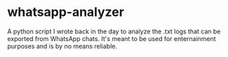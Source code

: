 # whatsapp-analyzer
A python script I wrote back in the day to analyze the .txt logs that can be exported from WhatsApp chats. It's meant to be used for enternainment purposes and is by no means reliable.
